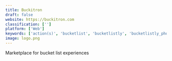 ```yaml
---
title: Buckitron
draft: false 
website: https://buckitron.com
classification: ['']
platform: ['Web']
keywords: ['action(s)', 'bucketlist', 'bucketlistly', 'bucketlistly_photos', 'dreame', 'goalee', 'iris', 'listpal', 'lists', 'microsoft_to-do', 'questr', 'remotestandups', 'send_to_things', 'taskpaper', 'thrive', 'todoist', 'todost', 'weightley', 'chaoslist', 'goalmap']
image: logo.png
---
```

Marketplace for bucket list experiences
